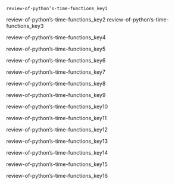 ```ngMeta
review-of-python’s-time-functions_key1
```

review-of-python’s-time-functions_key2
review-of-python’s-time-functions_key3


review-of-python’s-time-functions_key4


review-of-python’s-time-functions_key5


review-of-python’s-time-functions_key6


review-of-python’s-time-functions_key7


review-of-python’s-time-functions_key8


review-of-python’s-time-functions_key9


review-of-python’s-time-functions_key10


review-of-python’s-time-functions_key11


review-of-python’s-time-functions_key12


review-of-python’s-time-functions_key13


review-of-python’s-time-functions_key14


review-of-python’s-time-functions_key15


review-of-python’s-time-functions_key16
